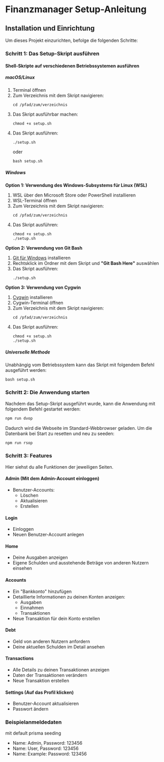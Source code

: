 # Finanzmanager Setup-Anleitung

## Installation und Einrichtung

Um dieses Projekt einzurichten, befolge die folgenden Schritte:

### Schritt 1: Das Setup-Skript ausführen

#### Shell-Skripte auf verschiedenen Betriebssystemen ausführen

##### macOS/Linux

1. Terminal öffnen
2. Zum Verzeichnis mit dem Skript navigieren:
   ```
   cd /pfad/zum/verzeichnis
   ```
3. Das Skript ausführbar machen:
   ```
   chmod +x setup.sh
   ```
4. Das Skript ausführen:
   ```
   ./setup.sh
   ```
   oder
   ```
   bash setup.sh
   ```

##### Windows

**Option 1: Verwendung des Windows-Subsystems für Linux (WSL)**

1. WSL über den Microsoft Store oder PowerShell installieren
2. WSL-Terminal öffnen
3. Zum Verzeichnis mit dem Skript navigieren:
   ```
   cd /pfad/zum/verzeichnis
   ```
4. Das Skript ausführen:
   ```
   chmod +x setup.sh
   ./setup.sh
   ```

**Option 2: Verwendung von Git Bash**

1. [Git für Windows](https://gitforwindows.org/) installieren
2. Rechtsklick im Ordner mit dem Skript und **"Git Bash Here"** auswählen
3. Das Skript ausführen:
   ```
   ./setup.sh
   ```

**Option 3: Verwendung von Cygwin**

1. [Cygwin](https://www.cygwin.com/) installieren
2. Cygwin-Terminal öffnen
3. Zum Verzeichnis mit dem Skript navigieren:
   ```
   cd /pfad/zum/verzeichnis
   ```
4. Das Skript ausführen:
   ```
   chmod +x setup.sh
   ./setup.sh
   ```

##### Universelle Methode

Unabhängig vom Betriebssystem kann das Skript mit folgendem Befehl ausgeführt werden:

```
bash setup.sh
```

### Schritt 2: Die Anwendung starten

Nachdem das Setup-Skript ausgeführt wurde, kann die Anwendung mit folgendem Befehl gestartet werden:

```sh
npm run dvop
```

Dadurch wird die Webseite im Standard-Webbrowser geladen. Um die Datenbank bei Start zu resetten und neu zu seeden:

```sh
npm run rsop
```

### Schritt 3: Features
Hier siehst du alle Funktionen der jeweiligen Seiten.

#### **Admin (Mit dem Admin-Account einloggen)**
- Benutzer-Accounts:
   - Löschen
   - Aktualisieren
   - Erstellen

#### **Login**
- Einloggen
- Neuen Benutzer-Account anlegen

#### **Home**
- Deine Ausgaben anzeigen
- Eigene Schulden und ausstehende Beträge von anderen Nutzern einsehen

#### **Accounts**
- Ein "Bankkonto" hinzufügen
- Detaillierte Informationen zu deinen Konten anzeigen:
   - Ausgaben
   - Einnahmen
   - Transaktionen
- Neue Transaktion für dein Konto erstellen

#### **Debt**
- Geld von anderen Nutzern anfordern
- Deine aktuellen Schulden im Detail ansehen

#### **Transactions**
- Alle Details zu deinen Transaktionen anzeigen
- Daten der Transaktionen verändern
- Neue Transaktion erstellen

#### **Settings (Auf das Profil klicken)**
- Benutzer-Account aktualisieren
- Passwort ändern

### Beispielanmeldedaten
mit default prisma seeding
- Name: Admin, Password: 123456
- Name: User, Password: 123456
- Name: Example: Password: 123456
